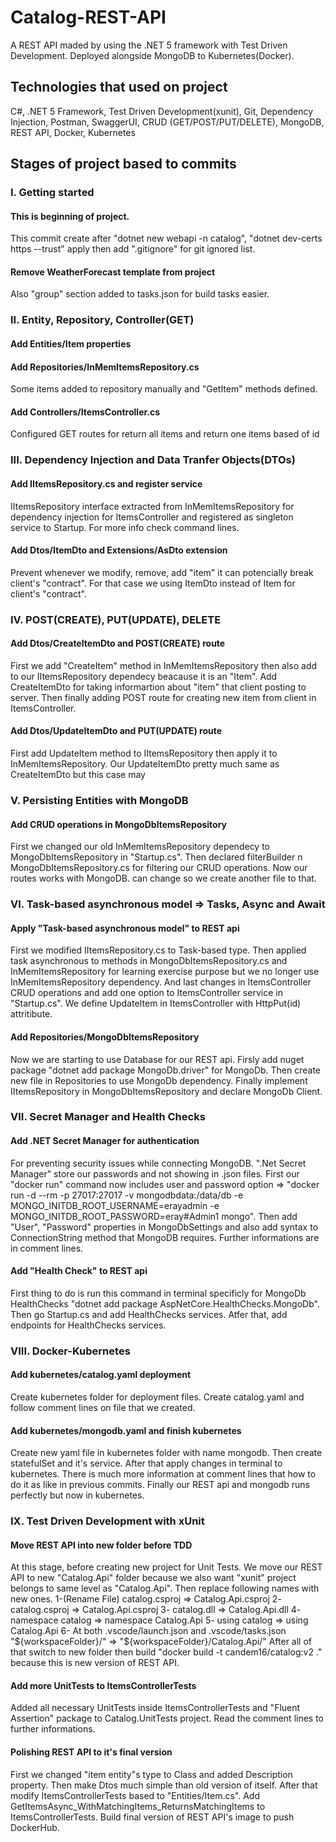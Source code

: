 # Catalog-REST-API
A REST API maded by using the .NET 5 framework with Test Driven Development. Deployed alongside MongoDB to Kubernetes(Docker).
## Technologies that used on project
C#, .NET 5 Framework, Test Driven Development(xunit), Git, Dependency Injection, Postman, SwaggerUI, CRUD (GET/POST/PUT/DELETE), MongoDB, REST API, Docker, Kubernetes
## Stages of project based to commits
### I. Getting started
#### This is beginning of project.
This commit create after "dotnet new webapi -n catalog",
"dotnet dev-certs https --trust" apply then add ".gitignore" for git
ignored list.
#### Remove WeatherForecast template from project
Also "group" section added to tasks.json for build tasks easier.
### II. Entity, Repository, Controller(GET)
#### Add Entities/Item properties
#### Add Repositories/InMemItemsRepository.cs 
Some items added to repository manually and "GetItem" methods defined.
#### Add Controllers/ItemsController.cs
Configured GET routes for return all items and return one items based of id
### III. Dependency Injection and Data Tranfer Objects(DTOs)
#### Add IItemsRepository.cs and register service 
IItemsRepository interface extracted from InMemItemsRepository for
dependency injection for ItemsController and registered as
singleton service to Startup. For more info check command lines.
#### Add Dtos/ItemDto and Extensions/AsDto extension
Prevent whenever we modify, remove, add "item"
it can potencially break client's "contract".
For that case we using ItemDto instead of Item for client's "contract".
### IV. POST(CREATE), PUT(UPDATE), DELETE
#### Add Dtos/CreateItemDto and POST(CREATE) route
First we add "CreateItem" method in InMemItemsRepository then also
add to our IItemsRepository dependecy beacause it is an "Item".
Add CreateItemDto for taking informartion about "item" that
client posting to server. Then finally adding POST route for
creating new item from client in ItemsController.
#### Add Dtos/UpdateItemDto and PUT(UPDATE) route
First add UpdateItem method to IItemsRepository then
apply it to InMemItemsRepository.
Our UpdateItemDto pretty much same as CreateItemDto but this case may
### V. Persisting Entities with MongoDB
#### Add CRUD operations in MongoDbItemsRepository 
First we changed our old InMemItemsRepository dependecy to
MongoDbItemsRepository in "Startup.cs". Then declared filterBuilder
n MongoDbItemsRepository.cs for filtering our CRUD operations. Now our
routes works with MongoDB.
can change so we create another file to that.
### VI. Task-based asynchronous model => Tasks, Async and Await
#### Apply "Task-based asynchronous model" to REST api
First we modified IItemsRepository.cs to Task-based type. Then applied
task asynchronous to methods in MongoDbItemsRepository.cs and
InMemItemsRepository for learning exercise purpose but we no longer use
InMemItemsRepository dependency. And last changes in ItemsController
CRUD operations and add one option to ItemsController service
in "Startup.cs".
We define UpdateItem in ItemsController with HttpPut(id) attritibute.
#### Add Repositories/MongoDbItemsRepository 
Now we are starting to use Database for our REST api. Firsly add nuget
package "dotnet add package MongoDb.driver" for MongoDb. Then create
new file in Repositories to use MongoDb dependency. Finally implement
IItemsRepository in MongoDbItemsRepository and declare MongoDb Client.
### VII. Secret Manager and Health Checks
#### Add .NET Secret Manager for authentication 
For preventing security issues while connecting MongoDB. ".Net Secret
Manager" store our passwords and not showing in .json files. First our
"docker run" command now includes user and password option =>
"docker run -d --rm -p 27017:27017 -v mongodbdata:/data/db
-e MONGO_INITDB_ROOT_USERNAME=erayadmin -e
MONGO_INITDB_ROOT_PASSWORD=eray#Admin1 mongo". Then add "User",
"Password" properties in MongoDbSettings and also add syntax to
ConnectionString method that MongoDB requires. Further informations are
in comment lines.
#### Add "Health Check" to REST api 
First thing to do is run this command in terminal specificly for MongoDb
HealthChecks "dotnet add package AspNetCore.HealthChecks.MongoDb". Then
go Startup.cs and add HealthChecks services. Atfer that, add endpoints
for HealthChecks services.
### VIII. Docker-Kubernetes
#### Add kubernetes/catalog.yaml deployment
Create kubernetes folder for deployment files. Create catalog.yaml
and follow comment lines on file that we created.
#### Add kubernetes/mongodb.yaml and finish kubernetes
Create new yaml file in kubernetes folder with name mongodb. Then
create statefulSet and it's service. After that apply changes in
terminal to kubernetes. There is much more information at
comment lines that how to do it as like in previous commits.
Finally our REST api and mongodb runs perfectly but now in kubernetes.
### IX. Test Driven Development with xUnit
#### Move REST API into new folder before TDD
At this stage, before creating new project for Unit Tests. We move our
REST API to new "Catalog.Api" folder because we also want "xunit"
project belongs to same level as "Catalog.Api". Then replace following
names with new ones.
1-(Rename File) catalog.csproj => Catalog.Api.csproj
2- catalog.csproj => Catalog.Api.csproj
3- catalog.dll => Catalog.Api.dll
4- namespace catalog => namespace Catalog.Api
5- using catalog => using Catalog.Api
6- At both .vscode/launch.json and .vscode/tasks.json "${workspaceFolder}/" => "${workspaceFolder}/Catalog.Api/"
After all of that switch to new folder then build
"docker build -t candem16/catalog:v2 ." because this is new version of REST API.
#### Add more UnitTests to ItemsControllerTests 
Added all necessary UnitTests inside ItemsControllerTests and
"Fluent Assertion" package to Catalog.UnitTests project. Read the
comment lines to further informations.
#### Polishing REST API to it's final version 
First we changed "item entity"s type to Class and added Description
property. Then make Dtos much simple than old version of itself.
After that modify ItemsControllerTests based to "Entities/Item.cs".
Add GetItemsAsync_WithMatchingItems_ReturnsMatchingItems to
ItemsControllerTests. Build final version of REST API's image to
 push DockerHub.
